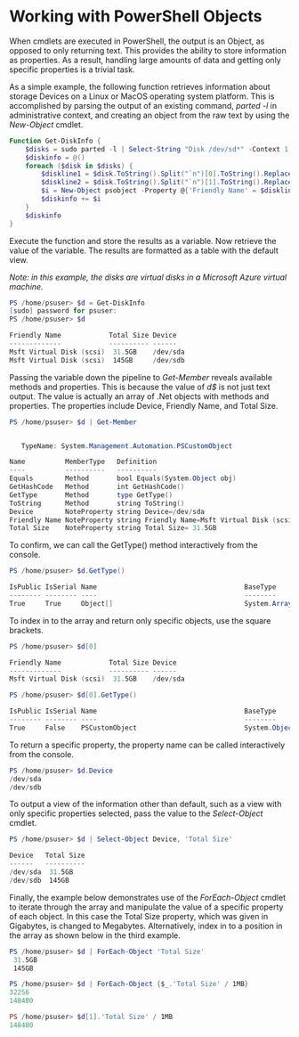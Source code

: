 Working with PowerShell Objects
====
When cmdlets are executed in PowerShell, the output is an Object, as opposed to only returning text.
This provides the ability to store information as properties.
As a result, handling large amounts of data and getting only specific properties is a trivial task.

As a simple example, the following function retrieves information about storage Devices on a Linux or MacOS operating system platform.
This is accomplished by parsing the output of an existing command, *parted -l* in administrative context, and creating an object from the raw text by using the *New-Object* cmdlet.

```PowerShell
Function Get-DiskInfo {
    $disks = sudo parted -l | Select-String "Disk /dev/sd*" -Context 1,0
    $diskinfo = @()
    foreach ($disk in $disks) {
        $diskline1 = $disk.ToString().Split("`n")[0].ToString().Replace('  Model: ','')
        $diskline2 = $disk.ToString().Split("`n")[1].ToString().Replace('> Disk ','')
        $i = New-Object psobject -Property @{'Friendly Name' = $diskline1; Device=$diskline2.Split(': ')[0]; 'Total Size'=$diskline2.Split(':')[1]}
        $diskinfo += $i
    }
    $diskinfo
}
```

Execute the function and store the results as a variable.
Now retrieve the value of the variable.
The results are formatted as a table with the default view.

*Note: in this example, the disks are virtual disks in a Microsoft Azure virtual machine.*

```PowerShell
PS /home/psuser> $d = Get-DiskInfo
[sudo] password for psuser:
PS /home/psuser> $d

Friendly Name            Total Size Device
-------------            ---------- ------
Msft Virtual Disk (scsi)  31.5GB    /dev/sda
Msft Virtual Disk (scsi)  145GB     /dev/sdb

```

Passing the variable down the pipeline to *Get-Member* reveals available methods and properties.
This is because the value of *d$* is not just text output.
The value is actually an array of .Net objects with methods and properties.
The properties include Device, Friendly Name, and Total Size.

```PowerShell
PS /home/psuser> $d | Get-Member


   TypeName: System.Management.Automation.PSCustomObject

Name          MemberType   Definition
----          ----------   ----------
Equals        Method       bool Equals(System.Object obj)
GetHashCode   Method       int GetHashCode()
GetType       Method       type GetType()
ToString      Method       string ToString()
Device        NoteProperty string Device=/dev/sda
Friendly Name NoteProperty string Friendly Name=Msft Virtual Disk (scsi)
Total Size    NoteProperty string Total Size= 31.5GB
```

To confirm, we can call the GetType() method interactively from the console.

```PowerShell
PS /home/psuser> $d.GetType()

IsPublic IsSerial Name                                     BaseType
-------- -------- ----                                     --------
True     True     Object[]                                 System.Array
```

To index in to the array and return only specific objects, use the square brackets.

```PowerShell
PS /home/psuser> $d[0]

Friendly Name            Total Size Device
-------------            ---------- ------
Msft Virtual Disk (scsi)  31.5GB    /dev/sda

PS /home/psuser> $d[0].GetType()

IsPublic IsSerial Name                                     BaseType
-------- -------- ----                                     --------
True     False    PSCustomObject                           System.Object
```

To return a specific property, the property name can be called interactively from the console.

```PowerShell
PS /home/psuser> $d.Device
/dev/sda
/dev/sdb
```

To output a view of the information other than default, such as a view with only specific properties selected, pass the value to the *Select-Object* cmdlet.

```PowerShell
PS /home/psuser> $d | Select-Object Device, 'Total Size'

Device   Total Size
------   ----------
/dev/sda  31.5GB
/dev/sdb  145GB
```

Finally, the example below demonstrates use of the *ForEach-Object* cmdlet to iterate through the array and manipulate the value of a specific property of each object.
In this case the Total Size property, which was given in Gigabytes, is changed to Megabytes. 
Alternatively, index in to a position in the array as shown below in the third example.

```PowerShell
PS /home/psuser> $d | ForEach-Object 'Total Size'
 31.5GB
 145GB

PS /home/psuser> $d | ForEach-Object {$_.'Total Size' / 1MB}
32256
148480

PS /home/psuser> $d[1].'Total Size' / 1MB
148480
``` 
